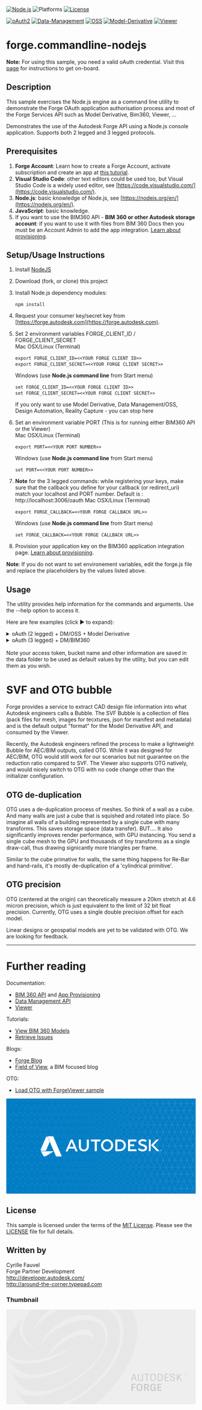 
[![Node.js](https://img.shields.io/badge/Node.js-10.16.0-blue.svg)](https://nodejs.org/)
![Platforms](https://img.shields.io/badge/platform-windows%20%7C%20osx%20%7C%20linux-lightgray.svg)
[![License](http://img.shields.io/:license-mit-blue.svg)](http://opensource.org/licenses/MIT)

[![oAuth2](https://img.shields.io/badge/oAuth2-v1-green.svg)](http://developer-autodesk.github.io/)
[![Data-Management](https://img.shields.io/badge/Data%20Management-v1-green.svg)](http://developer-autodesk.github.io/)
[![OSS](https://img.shields.io/badge/OSS-v2-green.svg)](http://developer-autodesk.github.io/)
[![Model-Derivative](https://img.shields.io/badge/Model%20Derivative-v2-green.svg)](http://developer-autodesk.github.io/)
[![Viewer](https://img.shields.io/badge/Forge%20Viewer-v7.3-green.svg)](http://developer-autodesk.github.io/)

# forge.commandline-nodejs

<b>Note:</b> For using this sample, you need a valid oAuth credential.
Visit this [page](https://forge.autodesk.com) for instructions to get on-board.


## Description

This sample exercises the Node.js engine as a command line utility to  demonstrate the Forge OAuth application authorisation process and most of the Forge Services API such as Model Derivative, Bim360, Viewer, ...

Demonstrates the use of the Autodesk Forge API using a Node.js console application. Supports both 2 legged and 3 legged protocols.

## Prerequisites

1. **Forge Account**: Learn how to create a Forge Account, activate subscription and create an app at [this tutorial](http://learnforge.autodesk.io/#/account/).
2. **Visual Studio Code**: other text editors could be used too, but Visual Studio Code is a widely used editor, see [https://code.visualstudio.com/](https://code.visualstudio.com/).
3. **Node.js**: basic knowledge of Node.js, see [https://nodejs.org/en/](https://nodejs.org/en/).
4. **JavaScript**: basic knowledge.
5. If you want to use the BIM360 API - **BIM 360 or other Autodesk storage account**: if you want to use it with files from BIM 360 Docs then you must be an Account Admin to add the app integration. [Learn about provisioning](https://forge.autodesk.com/blog/bim-360-docs-provisioning-forge-apps).

## Setup/Usage Instructions

  1. Install [NodeJS](https://nodejs.org)
  2. Download (fork, or clone) this project
  3. Install Node.js dependency modules:<br />
     ```
     npm install
     ```
  4. Request your consumer key/secret key from [https://forge.autodesk.com](https://forge.autodesk.com).
  5. Set 2 environment variables FORGE_CLIENT_ID / FORGE_CLIENT_SECRET<br />
  Mac OSX/Linux (Terminal)
     ```
     export FORGE_CLIENT_ID=<<YOUR FORGE CLIENT ID>>
     export FORGE_CLIENT_SECRET=<<YOUR FORGE CLIENT SECRET>>
     ```
     Windows (use <b>Node.js command line</b> from Start menu)
     ```
     set FORGE_CLIENT_ID=<<YOUR FORGE CLIENT ID>>
     set FORGE_CLIENT_SECRET=<<YOUR FORGE CLIENT SECRET>>
     ```

     If you only want to use Model Derivative, Data Management/OSS, Design Automation, Reality Capture - you can stop here

  6. Set an environment variable PORT (This is for running either BIM360 API or the Viewer)<br />
  Mac OSX/Linux (Terminal)
     ```
     export PORT=<<YOUR PORT NUMBER>>
     ```
     Windows (use <b>Node.js command line</b> from Start menu)
     ```
     set PORT=<<YOUR PORT NUMBER>>
     ```
  7. **Note** for the 3 legged commands: while registering your keys, make sure that the callback you define for your
     callback (or redirect_uri) match your localhost and PORT number.
     Default is : http://localhost:3006/oauth
  Mac OSX/Linux (Terminal)
     ```
     export FORGE_CALLBACK=<<YOUR FORGE CALLBACK URL>>
     ```
     Windows (use <b>Node.js command line</b> from Start menu)
     ```
     set FORGE_CALLBACK=<<YOUR FORGE CALLBACK URL>>
     ```
   8. Provision your application key on the BIM360 application integration page. [Learn about provisioning](https://forge.autodesk.com/blog/bim-360-docs-provisioning-forge-apps).

**Note**: If you do not want to set environement variables, edit the forge.js file and replace the placeholders by the values listed above.

## Usage

The utility provides help information for the commands and arguments. Use the --help option to access it.

Here are few examples (click &#9658; to expand):

<details>
   <summary>oAuth (2 legged) + DM/OSS + Model Derivative</summary>

   ```bash
   # Do authorization.
   node forge.js 2legged

   # Create a bucket. Bucket name must be lower case and valid characters.
   node forge.js buckets new my_bucket_name

   # Upload a model.
   node forge.js objects put Au.obj

   # Register the model to get it translated.
   node forge.js objects translate Au.obj

   # Wait until the translation completes.
   # Translation is complete when it reaches 'success - 100%'
   node forge.js objects progress Au.obj

   # Create an HTML page with your URN and a read-only access token to view the SVF.
   node forge.js html get urn:adsk.objects:os.object:my_bucket_name/Au.obj ./bubbles/Au.obj.html

   # Create an HTML page with your URN and a read-only access token to view the OTG version.
   node forge.js html get urn:adsk.objects:os.object:my_bucket_name/Au.obj ./bubbles/Au.obj.html --otg

   # Start local server and load the HTML page.
   open http://localhost:$PORT/Au.obj.html & http-server ./bubbles/
   ```

</details>

<details>
   <summary>oAuth (3 legged) + DM/BIM360</summary>

   ```bash
   # Do authorization/authentication.
   node forge.js 3legged auto

   # Get the list of Hubs.
   node forge.js hubs ls

   # Get the list of projects.
   node forge.js projects ls $hubid

   # Get the entire project data tree.
   node forge.js projects tree $hubid $projectid -f

   # Refresh the access token
   node forge.js 3legged refresh

   # Create an HTML page with your URN and a read-only access token to view the SVF.
   node forge.js html get $versionid ./bubbles/output.html

   # Create an HTML page with your URN and a read-only access token to view the OTG version.
   node forge.js html get $versionid ./bubbles/output.html --otg

   # Start local server and load the HTML page.
   open http://localhost:$PORT/Au.obj.html & http-server ./bubbles/
   ```

</details>

<br />
Note your access token, bucket name and other information are saved in the data folder to be used as default values by the utility, but you can
edit them as you wish.

# SVF and OTG bubble

Forge provides a service to extract CAD design file information into what Autodesk engineers calls a Bubble. The SVF Bubble is a collection of files (pack files for mesh, images for tecxtures, json for manifest and metadata) and is the default output "format" for the Model Derivative API, and consumed by the Viewer.

Recently, the Autodesk engineers refined the process to make a lightweight Bubble for AEC/BIM outputs, called OTG. While it was designed for AEC/BIM, OTG would still work for our scenarios but not guarantee on the reduction ratio compared to SVF. The Viewer also supports OTG natively, and would nicely switch to OTG with no code change other than the initializer configuration.

## OTG de-duplication

OTG uses a de-duplication process of meshes. So think of a wall as a cube. And many walls are just a cube that is squished and rotated into place. So imagine all walls of a building represented by a single cube with many transforms. This saves storage space (data transfer). BUT.... It also significantly improves render performance, with GPU instancing. You send a single cube mesh to the GPU and thousands of tiny transforms as a single draw-call, thus drawing signicantly more triangles per frame.

Similar to the cube primative for walls, the same thing happens for Re-Bar and hand-rails, it's mostly de-duplication of a 'cylindrical primitive'.

## OTG precision

OTG (centered at the origin) can theoretically measure a 20km stretch at 4.6 micron precision, which is just equivalent to the limit of 32 bit float precision. Currently, OTG uses a single double precision offset for each model.

Linear designs or geospatial models are yet to be validated with OTG. We are looking for feedback.

---

# Further reading

Documentation:

- [BIM 360 API](https://developer.autodesk.com/en/docs/bim360/v1/overview/) and [App Provisioning](https://forge.autodesk.com/blog/bim-360-docs-provisioning-forge-apps)
- [Data Management API](https://developer.autodesk.com/en/docs/data/v2/overview/)
- [Viewer](https://developer.autodesk.com/en/docs/viewer/v6)

Tutorials:

- [View BIM 360 Models](http://learnforge.autodesk.io/#/tutorials/viewhubmodels)
- [Retrieve Issues](https://developer.autodesk.com/en/docs/bim360/v1/tutorials/retrieve-issues)

Blogs:

- [Forge Blog](https://forge.autodesk.com/categories/bim-360-api)
- [Field of View](https://fieldofviewblog.wordpress.com/), a BIM focused blog

OTG:

* [Load OTG with ForgeViewer sample](https://github.com/wallabyway/OTG-client-sample)

![thumbnail](/thumbnail.png)

## License

This sample is licensed under the terms of the [MIT License](http://opensource.org/licenses/MIT).
Please see the [LICENSE](LICENSE) file for full details.

## Written by

Cyrille Fauvel <br />
Forge Partner Development <br />
http://developer.autodesk.com/ <br />
http://around-the-corner.typepad.com <br />


### Thumbnail
![thumbnail](img/thumbnail_default.png)
